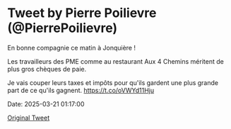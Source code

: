 # Tweet by Pierre Poilievre (@PierrePoilievre)

En bonne compagnie ce matin à Jonquière !

Les travailleurs des PME comme au restaurant Aux 4 Chemins méritent de plus gros chèques de paie.

Je vais couper leurs taxes et impôts pour qu'ils gardent une plus grande part de ce qu'ils gagnent. https://t.co/oVWYd11Hju

Date: 2025-03-21 01:17:00

[Original Tweet](https://x.com/PierrePoilievre/status/1902892163203203206)
